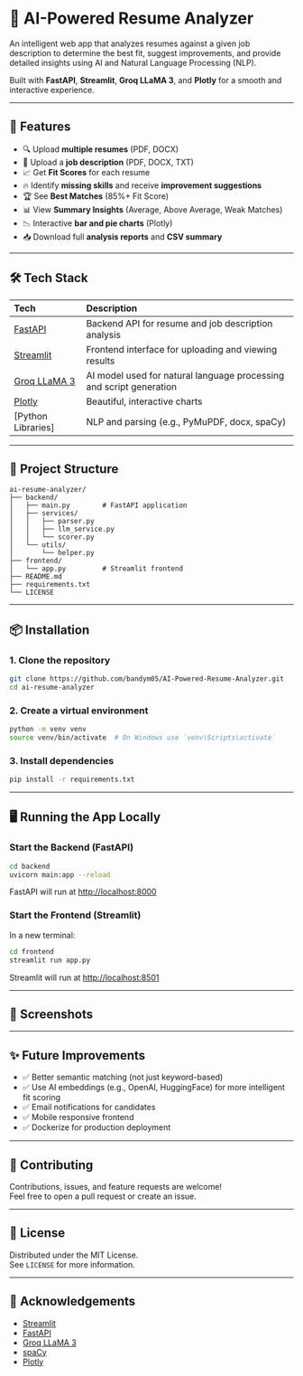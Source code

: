 
# 🤖 AI-Powered Resume Analyzer

An intelligent web app that analyzes resumes against a given job description to determine the best fit, suggest improvements, and provide detailed insights using AI and Natural Language Processing (NLP).

Built with **FastAPI**, **Streamlit**, **Groq LLaMA 3**, and **Plotly** for a smooth and interactive experience.

---

## 🚀 Features

- 🔍 Upload **multiple resumes** (PDF, DOCX)
- 📝 Upload a **job description** (PDF, DOCX, TXT)
- 📈 Get **Fit Scores** for each resume
- 🔥 Identify **missing skills** and receive **improvement suggestions**
- 🏆 See **Best Matches** (85%+ Fit Score)
- 📊 View **Summary Insights** (Average, Above Average, Weak Matches)
- 📉 Interactive **bar and pie charts** (Plotly)
- 📥 Download full **analysis reports** and **CSV summary**

---

## 🛠️ Tech Stack

| Tech | Description |
|:---|:---|
| [FastAPI](https://fastapi.tiangolo.com/) | Backend API for resume and job description analysis |
| [Streamlit](https://streamlit.io/) | Frontend interface for uploading and viewing results |
| [Groq LLaMA 3](https://www.groq.com/) | AI model used for natural language processing and script generation |
| [Plotly](https://plotly.com/python/) | Beautiful, interactive charts |
| [Python Libraries] | NLP and parsing (e.g., PyMuPDF, docx, spaCy) |

---

## 📂 Project Structure

```plaintext
ai-resume-analyzer/
├── backend/
│   ├── main.py        # FastAPI application
│   ├── services/
│   │   ├── parser.py
│   │   ├── llm_service.py
│   │   └── scorer.py
│   └── utils/
│       └── helper.py
├── frontend/
│   └── app.py         # Streamlit frontend
├── README.md
├── requirements.txt
└── LICENSE
```

---

## 📦 Installation

### 1. Clone the repository
```bash
git clone https://github.com/bandym05/AI-Powered-Resume-Analyzer.git
cd ai-resume-analyzer
```

### 2. Create a virtual environment
```bash
python -m venv venv
source venv/bin/activate  # On Windows use `venv\Scripts\activate`
```

### 3. Install dependencies
```bash
pip install -r requirements.txt
```

---

## 🖥️ Running the App Locally

### Start the Backend (FastAPI)
```bash
cd backend
uvicorn main:app --reload
```

FastAPI will run at [http://localhost:8000](http://localhost:8000)

### Start the Frontend (Streamlit)
In a new terminal:

```bash
cd frontend
streamlit run app.py
```

Streamlit will run at [http://localhost:8501](http://localhost:8501)

---

## 📸 Screenshots



---

## ✨ Future Improvements

- ✅ Better semantic matching (not just keyword-based)
- ✅ Use AI embeddings (e.g., OpenAI, HuggingFace) for more intelligent fit scoring
- ✅ Email notifications for candidates
- ✅ Mobile responsive frontend
- ✅ Dockerize for production deployment

---

## 🤝 Contributing

Contributions, issues, and feature requests are welcome!  
Feel free to open a pull request or create an issue.

---

## 📜 License

Distributed under the MIT License.  
See `LICENSE` for more information.

---

## 🙌 Acknowledgements

- [Streamlit](https://streamlit.io/)
- [FastAPI](https://fastapi.tiangolo.com/)
- [Groq LLaMA 3](https://www.groq.com/)
- [spaCy](https://spacy.io/)
- [Plotly](https://plotly.com/)



